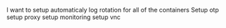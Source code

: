 I want to setup automaticaly log rotation for all of the containers
Setup otp
setup proxy
setup monitoring
setup vnc